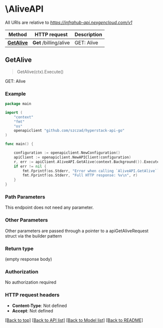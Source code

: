 # \AliveAPI

All URIs are relative to *https://infrahub-api.nexgencloud.com/v1*

Method | HTTP request | Description
------------- | ------------- | -------------
[**GetAlive**](AliveAPI.md#GetAlive) | **Get** /billing/alive | GET: Alive



## GetAlive

> GetAlive(ctx).Execute()

GET: Alive

### Example

```go
package main

import (
	"context"
	"fmt"
	"os"
	openapiclient "github.com/szczad/hyperstack-api-go"
)

func main() {

	configuration := openapiclient.NewConfiguration()
	apiClient := openapiclient.NewAPIClient(configuration)
	r, err := apiClient.AliveAPI.GetAlive(context.Background()).Execute()
	if err != nil {
		fmt.Fprintf(os.Stderr, "Error when calling `AliveAPI.GetAlive``: %v\n", err)
		fmt.Fprintf(os.Stderr, "Full HTTP response: %v\n", r)
	}
}
```

### Path Parameters

This endpoint does not need any parameter.

### Other Parameters

Other parameters are passed through a pointer to a apiGetAliveRequest struct via the builder pattern


### Return type

 (empty response body)

### Authorization

No authorization required

### HTTP request headers

- **Content-Type**: Not defined
- **Accept**: Not defined

[[Back to top]](#) [[Back to API list]](../README.md#documentation-for-api-endpoints)
[[Back to Model list]](../README.md#documentation-for-models)
[[Back to README]](../README.md)

